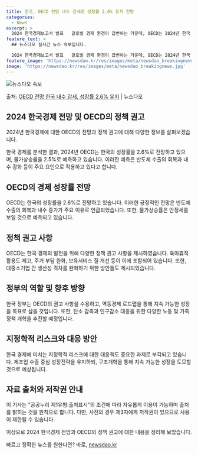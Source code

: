 ```yaml
---
title: 한국, OECD 전망 내수 강세로 성장률 2.6% 유지 전망
categories:
  - News
excerpt: >
  2024 한국경제보고서 발표   글로벌 경제 환경이 급변하는 가운데, OECD는 2024년 한국 경제 성장률…
feature_text: >
  ## 뉴스다오 실시간 뉴스 속보입니다.

  2024 한국경제보고서 발표   글로벌 경제 환경이 급변하는 가운데, OECD는 2024년 한국 경제 성장률…
feature_image: 'https://newsdao.kr/res/images/meta/newsdao_breakingnews.jpg'
image: 'https://newsdao.kr/res/images/meta/newsdao_breakingnews.jpg'
---
```


![뉴스다오 속보](https://newsdao.kr/res/images/meta/newsdao_breakingnews.jpg)

<p>출처: <a href="https://newsdao.kr/4753" rel="dofollow">OECD 전망 한국 내수 강세, 성장률 2.6% 유지</a> | 뉴스다오</p>

<h2 data-ke-size="size26">2024 한국경제 전망 및 OECD의 정책 권고</h2>

2024년 한국경제에 대한 OECD의 전망과 정책 권고에 대해 다양한 정보를 살펴보겠습니다.

<p data-ke-size="size16">한국 경제를 분석한 결과, 2024년 OECD는 한국의 성장률을 2.6%로 전망하고 있으며, 물가상승률을 2.5%로 예측하고 있습니다. 이러한 예측은 반도체 수출의 회복과 내수 강화 등이 주요 요인으로 작용하고 있다고 합니다.</p>

<h2 data-ke-size="size24">OECD의 경제 성장률 전망</h2>
<p data-ke-size="size16">OECD는 한국의 성장률을 2.6%로 전망하고 있습니다. 이러한 긍정적인 전망은 반도체 수출의 회복과 내수 증가가 주요 이유로 언급되었습니다. 또한, 물가상승률은 안정세를 보일 것으로 예측되고 있습니다.</p>

<h2 data-ke-size="size24">정책 권고 사항</h2>
<p data-ke-size="size16">OECD는 한국 경제의 발전을 위해 다양한 정책 권고 사항을 제시하였습니다. 육아휴직 활용도 제고, 주거 부담 완화, 보육서비스 질 개선 등이 이에 포함되어 있습니다. 또한, 대중소기업 간 생산성 격차를 완화하기 위한 방안들도 제시되었습니다.</p>

<h2 data-ke-size="size24">정부의 역할 및 향후 방향</h2>
<p data-ke-size="size16">한국 정부는 OECD의 권고 사항을 수용하고, 역동경제 로드맵을 통해 지속 가능한 성장을 목표로 삼을 것입니다. 또한, 탄소 감축과 인구감소 대응을 위한 다양한 노동 및 가족 정책 개혁을 추진할 예정입니다.</p>

<h2 data-ke-size="size24">지정학적 리스크와 대응 방안</h2>
<p data-ke-size="size16">한국 경제에 미치는 지정학적 리스크에 대한 대응책도 중요한 과제로 부각되고 있습니다. 제조업 수출 중심 성장전략을 유지하되, 구조개혁을 통해 지속 가능한 성장을 도모할 것으로 예상됩니다.</p>

<h2 data-ke-size="size24">자료 출처와 저작권 안내</h2>
<p data-ke-size="size16">이 기사는 "공공누리 제1유형:출처표시"의 조건에 따라 자유롭게 이용이 가능하며 출처를 밝히는 것을 원칙으로 합니다. 다만, 사진의 경우 제3자에게 저작권이 있으므로 사용이 제한될 수 있습니다.</p>

이상으로 2024 한국경제 전망과 OECD의 정책 권고에 대한 내용을 정리해 보았습니다. 

빠르고 정확한 뉴스를 원한다면? 바로, <a href="https://newsdao.kr" rel="dofollow">newsdao.kr</a>


